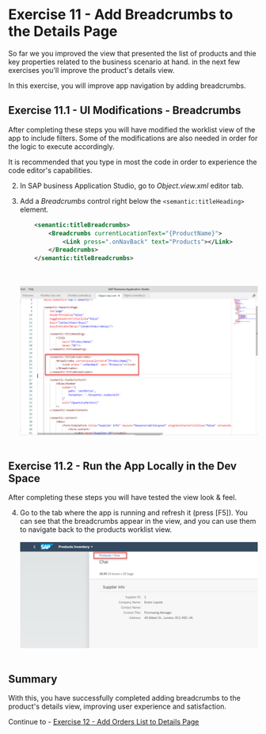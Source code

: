 # Exercise 11 - Add Breadcrumbs to the Details Page

So far we you improved the view that presented the list of products and thie key properties related to the business scenario at hand. in the next few exercises you'll improve the product's details view.

In this exercise, you will improve app navigation by adding breadcrumbs.

## Exercise 11.1 - UI Modifications - Breadcrumbs

After completing these steps you will have modified the worklist view of the app to include filters. Some of the modifications are also needed in order for the logic to execute accordingly.

It is recommended that you type in most the code in order to experience the code editor's capabilities.

2. In SAP business Application Studio, go to *Object.view.xml* editor tab.

3. Add a *Breadcrumbs* control right below the `<semantic:titleHeading>` element.
    ```xml
        <semantic:titleBreadcrumbs>
            <Breadcrumbs currentLocationText="{ProductName}">
                <Link press=".onNavBack" text="Products"></Link>
            </Breadcrumbs>
        </semantic:titleBreadcrumbs>

    ```

    <br><br>![](images/2020-10_BAS_Object_View_Breadcrumbs_.jpg)<br><br>

## Exercise 11.2 - Run the App Locally in the Dev Space

After completing these steps you will have tested the view look & feel.

4.	Go to the tab where the app is running and refresh it (press [F5]). You can see that the breadcrumbs appear in the view, and you can use them to navigate back to the products worklist view.
    <br><br>![](images/2020-10_BAS_App_Object_View_After_Breadcrumbs_.jpg)<br><br>


## Summary

With this, you have successfully completed adding breadcrumbs to the product's details view, improving user experience and satisfaction.

Continue to - [Exercise 12 - Add Orders List to Details Page](../ex10/README.md)
